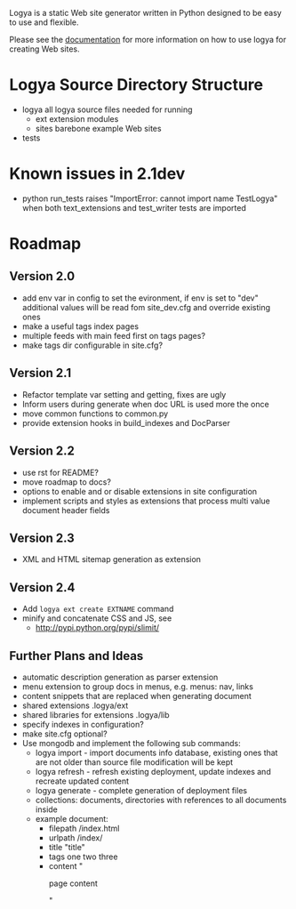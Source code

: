 Logya is a static Web site generator written in Python designed to be easy
to use and flexible.

Please see the [documentation](http://yaph.github.com/logya/) for more information on how to use logya for creating Web sites.

# Logya Source Directory Structure
* logya       all logya source files needed for running
    * ext       extension modules
    * sites     barebone example Web sites
* tests

# Known issues in 2.1dev
* python run_tests raises "ImportError: cannot import name TestLogya" when both text_extensions and test_writer tests are imported

# Roadmap

## Version 2.0

* add env var in config to set the evironment, if env is set to "dev" additional values will be read fom site_dev.cfg and override existing ones
* make a useful tags index pages
* multiple feeds with main feed first on tags pages?
* make tags dir configurable in site.cfg?

## Version 2.1

* Refactor template var setting and getting, fixes are ugly
* Inform users during generate when doc URL is used more the once
* move common functions to common.py
* provide extension hooks in build_indexes and DocParser

## Version 2.2

* use rst for README?
* move roadmap to docs?
* options to enable and or disable extensions in site configuration
* implement scripts and styles as extensions that process multi value document header fields

## Version 2.3

* XML and HTML sitemap generation as extension

## Version 2.4

* Add `logya ext create EXTNAME` command
* minify and concatenate CSS and JS, see
    * http://pypi.python.org/pypi/slimit/

## Further Plans and Ideas

* automatic description generation as parser extension
* menu extension to group docs in menus, e.g. menus: nav, links
* content snippets that are replaced when generating document
* shared extensions .logya/ext
* shared libraries for extensions .logya/lib
* specify indexes in configuration?
* make site.cfg optional?
* Use mongodb and implement the following sub commands:
    * logya import - import documents info database, existing ones that are not older than source file modification will be kept
    * logya refresh - refresh existing deployment, update indexes and recreate updated content
    * logya generate - complete generation of deployment files
    * collections: documents, directories with references to all documents inside
    * example document:
        * filepath /index.html
        * urlpath /index/
        * title "title"
        * tags one two three
        * content "<p>page content</p>"
